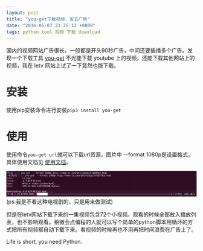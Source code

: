```yaml
---
layout: post
title: "you-get下载视频，省去广告"
date: "2016-05-07 23:25:12 +0800"
tags: python tool 视频 下载 download
---
```


国内的视频网站广告很长，一般都是开头90秒广告，中间还要插播多个广告。发现一个下载工具 [you-get](https://github.com/soimort/you-get) 不光能下载 youtube 上的视频，还能下载其他网站上的视频，我在 letv 网站上试了一下竟然也能下载。

# 安装
使用pip安装命令进行安装`pip3 install you-get`

# 使用

使用命令`you-get url`就可以下载url资源，图片中 --format 1080p是设置格式，具体使用文档见 [使用文档](https://github.com/soimort/you-get/blob/develop/README.md)。

![下载进度](/assets/b.png)(ps:我是不看这种电视剧的，只是用来做测试)

但是在letv网站下载下来的一集视频包含72个小视频。观看的时候全部放入播放列表，也不影响观看。稍微会点编程的人就可以写个简单的python脚本用循环的方式把所有视频都自动下载下来。看视频的时候再也不用再把时间浪费在广告上了。

Life is short, you need Python.

